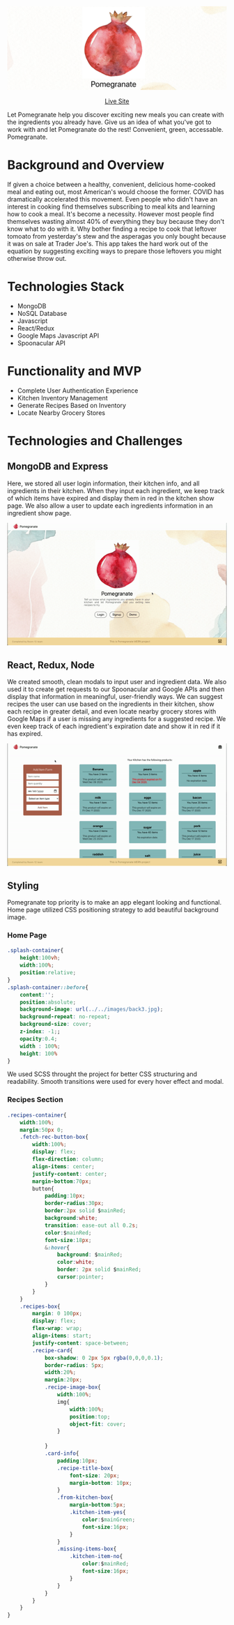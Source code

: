 ![Pomegranate Banner](extra_media/welcome_page.png)
<div align="center">
  <a href="https://aapomegranate.herokuapp.com/">Live Site</a>
</div>
          
          
Let Pomegranate help you discover exciting new meals you can create with the ingredients you already have. Give us an idea of what you've got to work with and let Pomegranate do the rest! Convenient, green, accessable. Pomegranate.


# Background and Overview

If given a choice between a healthy, convenient, delicious home-cooked meal and eating out, most American's would choose the former. COVID has dramatically accelerated this movement. Even people who didn't have an interest in cooking find themselves subscribing to meal kits and learning how to cook a meal. It's become a necessity. However most people find themselves wasting almost 40% of everything they buy because they don't know what to do with it. Why bother finding a recipe to cook that leftover tomoato from yesterday's stew and the asperagas you only bought because it was on sale at Trader Joe's. This app takes the hard work out of the equation by suggesting exciting ways to prepare those leftovers you might otherwise throw out.

# Technologies Stack

* MongoDB
* NoSQL Database
* Javascript
* React/Redux
* Google Maps Javascript API
* Spoonacular API

# Functionality and MVP

* Complete User Authentication Experience
* Kitchen Inventory Management
* Generate Recipes Based on Inventory
* Locate Nearby Grocery Stores

# Technologies and Challenges


## MongoDB and Express

Here, we stored all user login information, their kitchen info, and all ingredients in their kitchen. When they input each ingredient, we keep track of which items have expired and display them in red in the kitchen show page. We also allow a user to update each ingredients information in an ingredient show page. 

![User Auth Demo](extra_media/login_gif.gif)

## React, Redux, Node

We created smooth, clean modals to input user and ingredient data. We also used it to create get requests to our Spoonacular and Google APIs and then display that information in meaningful, user-friendly ways. We can suggest recipes the user can use based on the ingredients in their kitchen, show each recipe in greater detail, and even locate nearby grocery stores with Google Maps if a user is missing any ingredients for a suggested recipe. We even keep track of each ingredient's expiration date and show it in red if it has expired.

![Pomegranate Banner](extra_media/add_ingredients_gif.gif)

## Styling

Pomegranate top priority is to make an app elegant looking and functional. Home page utilized CSS positioning strategy to add beautiful background image.
### Home Page
```css
.splash-container{
    height:100vh;
    width:100%;
    position:relative;
} 
.splash-container::before{
    content:'';
    position:absolute;
    background-image: url(../../images/back3.jpg);
    background-repeat: no-repeat;
    background-size: cover;
    z-index: -1;;
    opacity:0.4;
    width : 100%;
    height: 100%
}
```
We used SCSS throught the project for better CSS structuring and readability. Smooth transitions were used for every hover effect and modal.

### Recipes Section
```css
.recipes-container{
    width:100%;
    margin:50px 0;
    .fetch-rec-button-box{
        width:100%;
        display: flex;
        flex-direction: column;
        align-items: center;
        justify-content: center;
        margin-bottom:70px;
        button{
            padding:10px;
            border-radius:30px;
            border:2px solid $mainRed;
            background:white;
            transition: ease-out all 0.2s;
            color:$mainRed;
            font-size:18px;
            &:hover{
                background: $mainRed;
                color:white;
                border: 2px solid $mainRed;
                cursor:pointer;
            }
        }
    }
    .recipes-box{
        margin: 0 100px;
        display: flex;
        flex-wrap: wrap;
        align-items: start;
        justify-content: space-between;
        .recipe-card{
            box-shadow: 0 2px 5px rgba(0,0,0,0.1);
            border-radius: 5px;
            width:20%;
            margin:20px;
            .recipe-image-box{
                width:100%;
                img{
                    width:100%;
                    position:top;
                    object-fit: cover;
                }

            }
            .card-info{
                padding:10px;
                .recipe-title-box{
                    font-size: 20px;
                    margin-bottom: 10px;
                }
                .from-kitchen-box{
                    margin-bottom:5px;
                    .kitchen-item-yes{
                        color:$mainGreen;
                        font-size:16px;
                    }
                }
                .missing-items-box{
                    .kitchen-item-no{
                        color:$mainRed;
                        font-size:16px;
                    }
                }
            }
        }
    }
}
```
